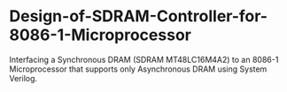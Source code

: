 # Design-of-SDRAM-Controller-for-8086-1-Microprocessor
Interfacing a Synchronous DRAM (SDRAM MT48LC16M4A2) to an 8086-1 Microprocessor that supports only Asynchronous DRAM using System Verilog.
